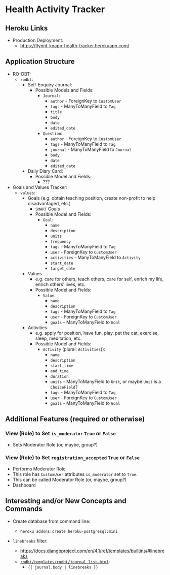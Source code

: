 # Health Activity Tracker

## Heroku Links

* Production Deployment:
  * <https://flynnt-knapp-health-tracker.herokuapp.com/>

## Application Structure

* RO-DBT:
  * `rodbt`:
    * Self-Enquiry Journal:
      * Possible Models and Fields:
        * `Journal`:
          * `author` - ForeignKey to `CustomUser`
          * `tags` - ManyToManyField to `Tag`
          * `title`
          * `body`
          * `date`
          * `edited_date`
        * `Question`:
          * `author` - ForeignKey to `CustomUser`
          * `tags` - ManyToManyField to `Tag`
          * `journal` - ManyToManyField to `Journal`
          * `body`
          * `date`
          * `edited_date`
    * Daily Diary Card:
      * Possible Model and Fields:
        * ???
* Goals and Values Tracker:
  * `values`:
    * Goals (e.g. obtain teaching position, create non-profit to help disadvantaged, etc.)
      * `SMART` Goals
      * Possible Model and Fields:
        * `Goal`:
          * `name`
          * `description`
          * `units`
          * `frequency`
          * `tags` - ManyToManyField to `Tag`
          * `user` - ForeignKey to `CustomUser`
          * `activities` - ManyToManyField to `Activity`
          * `start_date`
          * `target_date`
    * Values
      * e.g. care for others, teach others, care for self, enrich my life, enrich others' lives, etc.
      * Possible Model and Fields:
        * `Value`:
          * `name`
          * `description`
          * `tags` - ManyToManyField to `Tag`
          * `user` - ForeignKey to `CustomUser`
          * `goals` - ManyToManyField to `Goal`
    * Activities
      * e.g. apply for position, have fun, play, pet the cat, exercise, sleep, meditation, etc.
      * Possible Model and Fields:
        * `Activity` (plural: `Activities`)):
          * `name`
          * `description`
          * `start_time`
          * `end_time`
          * `duration`
          * `units` - ManyToManyField to `Unit`, or maybe `Unit` is a `ChoiceField`?
          * `tags` - ManyToManyField to `Tag`
          * `user` - ForeignKey to `CustomUser`
          * `goals` - ManyToManyField to `Goal`

## Additional Features (required or otherwise)

### View (Role) to Set `is_moderator` `True` or `False`

* Sets Moderator Role (or, maybe, group?)

### View (Role) to Set `registration_accepted` `True` or `False`

* Performs Moderator Role
* This role has `CustomUser` attributes `is_moderator` set to `True`.
* This can be called Moderator Role (or, maybe, group?)
* Dashboard

## Interesting and/or New Concepts and Commands

* Create database from command line:
  * `heroku addons:create heroku-postgresql:mini`

* `linebreaks` filter:
  * <https://docs.djangoproject.com/en/4.1/ref/templates/builtins/#linebreaks>
  * [`rodbt/templates/rodbt/journal_list.html`](./rodbt/templates/rodbt/journal_list.html):
    * `{{ journal.body | linebreaks }}`
